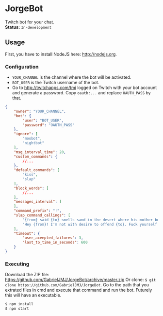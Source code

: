 JorgeBot
========
Twitch bot for your chat. <br>
**Status:** ```In-development```

## Usage
First, you have to install NodeJS here: http://nodejs.org.
### Configuration
* ```YOUR_CHANNEL``` is the channel where the bot will be activated.
* ```BOT_USER``` is the Twitch username of the bot.
* Go to http://twitchapps.com/tmi logged on Twitch with your bot account and generate a password. Copy ```oauth:...``` and replace ```OAUTH_PASS``` by that.

```json
{
    "owner": "YOUR_CHANNEL",
    "bot": {
        "user": "BOT_USER",
        "password": "OAUTH_PASS"
    },
    "ignore": [
        "moobot",
        "nightbot"
    ],
    "msg_interval_time": 20,
    "custom_commands": {
        //...
    },
    "default_commands": [
        "kiss",
        "slap"
    ],
    "block_words": [
        //...
    ],
    "messages_interval": [
    ],
    "command_prefix": "!",
    "slap_command_callings": [
        "{from} said {to} smells sand in the desert where his mother became a prostitute in exchange for olives.",
        "Hey {from}! I'm not with desire to offend {to}. Fuck yourself and be lovely with your friends.",
    ],
    "timeout": {
        "user_aceepted_failures": 3,
        "last_to_time_in_seconds": 600
    }
}
```
### Executing
Download the ZIP file: https://github.com/GabrielJMJ/JorgeBot/archive/master.zip
Or clone: ```$ git clone https://github.com/GabrielJMJ/JorgeBot```.
Go to the path that you extrated files in cmd and execute that command and run the bot. Futurely this will have an executable.
```cmd
$ npm install
$ npm start
```